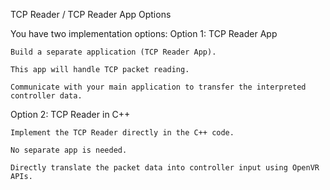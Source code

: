 TCP Reader / TCP Reader App Options

You have two implementation options:
Option 1: TCP Reader App

    Build a separate application (TCP Reader App).

    This app will handle TCP packet reading.

    Communicate with your main application to transfer the interpreted controller data.

Option 2: TCP Reader in C++

    Implement the TCP Reader directly in the C++ code.

    No separate app is needed.

    Directly translate the packet data into controller input using OpenVR APIs.
